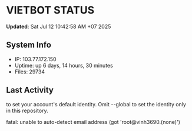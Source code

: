 # VIETBOT STATUS
**Updated**: Sat Jul 12 10:42:58 AM +07 2025

## System Info
- IP: 103.77.172.150
- Uptime: up 6 days, 14 hours, 30 minutes
- Files: 29734

## Last Activity

to set your account's default identity.
Omit --global to set the identity only in this repository.

fatal: unable to auto-detect email address (got 'root@vinh3690.(none)')
